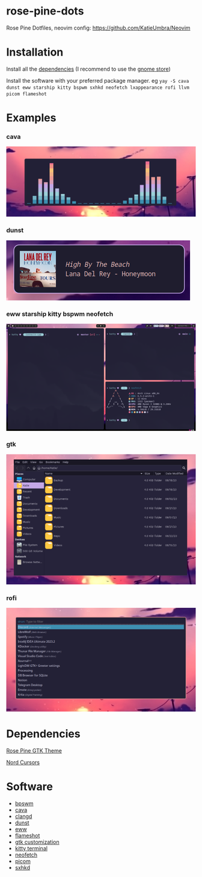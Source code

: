 # rose-pine-dots
Rose Pine Dotfiles, neovim config: https://github.com/KatieUmbra/Neovim

# Installation

Install all the [dependencies](#dependencies) (I recommend to use the [gnome store](https://www.gnome-look.org))

Install the software with your preferred package manager. eg
`yay -S cava dunst eww starship kitty bspwm sxhkd neofetch lxappearance rofi llvm picom flameshot`

# Examples

### cava

![cava](https://raw.githubusercontent.com/KatieUmbra/rose-pine-dots/main/.examples/cava.png)

### dunst

![dunst](https://raw.githubusercontent.com/KatieUmbra/rose-pine-dots/main/.examples/dunst.png)

### eww starship kitty bspwm neofetch

![eww starship kitty bspwm neofetch](https://raw.githubusercontent.com/KatieUmbra/rose-pine-dots/main/.examples/eww-starship-kitty-bspwm-neofetch.png)

### gtk

![gtk](https://github.com/KatieUmbra/rose-pine-dots/blob/main/.examples/gtk.png?raw=true****)

### rofi

![rofi](https://github.com/KatieUmbra/rose-pine-dots/blob/main/.examples/rofi.png?raw=true)

# Dependencies
[Rose Pine GTK Theme](https://github.com/rose-pine/gtk)

[Nord Cursors](https://www.gnome-look.org/p/1571937)

# Software

- [bpswm](https://github.com/baskerville/bspwm)
- [cava](https://github.com/karlstav/cava)
- [clangd](https://llvm.org/)
- [dunst](https://github.com/dunst-project/dunst)
- [eww](https://github.com/elkowar/eww)
- [flameshot](https://flameshot.org/)
- [gtk customization](https://github.com/lxde/lxappearance)
- [kitty terminal](https://sw.kovidgoyal.net/kitty/)
- [neofetch](https://github.com/dylanaraps/neofetch)
- [picom](https://github.com/yshui/picom)
- [sxhkd](https://github.com/baskerville/sxhkd)

